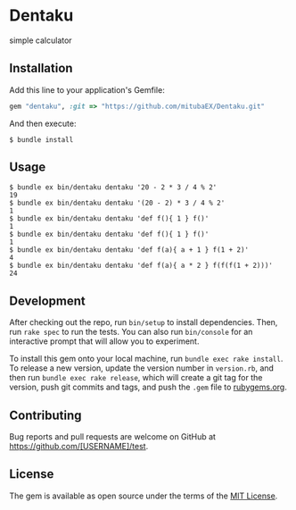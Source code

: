 # Dentaku

simple calculator

## Installation

Add this line to your application's Gemfile:

```ruby
gem "dentaku", :git => "https://github.com/mitubaEX/Dentaku.git"
```

And then execute:

    $ bundle install

## Usage

```
$ bundle ex bin/dentaku dentaku '20 - 2 * 3 / 4 % 2'
19
$ bundle ex bin/dentaku dentaku '(20 - 2) * 3 / 4 % 2'
1
$ bundle ex bin/dentaku dentaku 'def f(){ 1 } f()'
1
$ bundle ex bin/dentaku dentaku 'def f(){ 1 } f()'
1
$ bundle ex bin/dentaku dentaku 'def f(a){ a + 1 } f(1 + 2)'
4
$ bundle ex bin/dentaku dentaku 'def f(a){ a * 2 } f(f(f(1 + 2)))'
24
```

## Development

After checking out the repo, run `bin/setup` to install dependencies. Then, run `rake spec` to run the tests. You can also run `bin/console` for an interactive prompt that will allow you to experiment.

To install this gem onto your local machine, run `bundle exec rake install`. To release a new version, update the version number in `version.rb`, and then run `bundle exec rake release`, which will create a git tag for the version, push git commits and tags, and push the `.gem` file to [rubygems.org](https://rubygems.org).

## Contributing

Bug reports and pull requests are welcome on GitHub at https://github.com/[USERNAME]/test.

## License

The gem is available as open source under the terms of the [MIT License](https://opensource.org/licenses/MIT).
